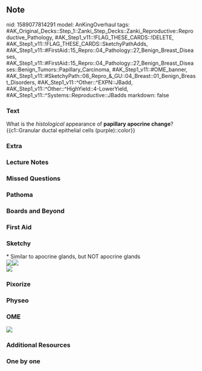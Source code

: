 ## Note
nid: 1589077814291
model: AnKingOverhaul
tags: #AK_Original_Decks::Step_1::Zanki_Step_Decks::Zanki_Reproductive::Reproductive_Pathology, #AK_Step1_v11::!FLAG_THESE_CARDS::!DELETE, #AK_Step1_v11::!FLAG_THESE_CARDS::SketchyPathAdds, #AK_Step1_v11::#FirstAid::15_Repro::04_Pathology::27_Benign_Breast_Diseases, #AK_Step1_v11::#FirstAid::15_Repro::04_Pathology::27_Benign_Breast_Diseases::Benign_Tumors::Papillary_Carcinoma, #AK_Step1_v11::#OME_banner, #AK_Step1_v11::#SketchyPath::08_Repro_&_GU::04_Breast::01_Benign_Breast_Disorders, #AK_Step1_v11::^Other::^EXPN::JBadd, #AK_Step1_v11::^Other::^HighYield::4-LowerYield, #AK_Step1_v11::^Systems::Reproductive::JBadds
markdown: false

### Text
<div>
  What is the <i>histological</i> appearance of <b>papillary
  apocrine change</b>?
</div>{{c1::Granular ductal epithelial cells (purple)::color}}

### Extra


### Lecture Notes


### Missed Questions


### Pathoma


### Boards and Beyond


### First Aid


### Sketchy
<div>
  * Similar to apocrine glands, but NOT apocrine glands
</div>
<div><img src=
"31.%20Papillary%20Apocrine%20Change%20Granular.jpg"><img src=
"Screen%20Shot%202020-05-09%20at%2010.31.31%20PM.JPG"></div><img src="Complete%20Sketch-d80851ce0d77f66d3a205e3dfa7bb90dc4e17dd2_1566160514431.jpg">

### Pixorize


### Physeo


### OME
<div class="ome-widget">
  <a href="https://onlinemeded.org?ref=anki"><img src=
  "_OME_AnkiFlashcards_General_4.png"></a>
</div>

### Additional Resources


### One by one

